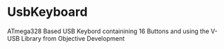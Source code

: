 # UsbKeyboard

ATmega328 Based USB Keybord containining 16 Buttons and using the V-USB
Library from Objective Development
